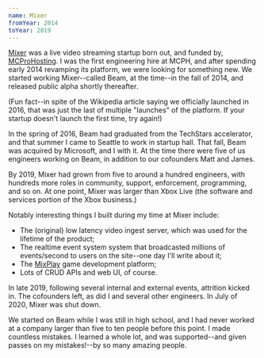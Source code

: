 ```yaml
---
name: Mixer
fromYear: 2014
toYear: 2019
---
```


[Mixer](<https://en.wikipedia.org/wiki/Mixer_(service)>) was a live video streaming startup born out, and funded by, [MCProHosting](/work/mcph). I was the first engineering hire at MCPH, and after spending early 2014 revamping its platform, we were looking for something new. We started working Mixer--called Beam, at the time--in the fall of 2014, and released public alpha shortly thereafter.

(Fun fact--in spite of the Wikipedia article saying we officially launched in 2016, that was just the last of multiple "launches" of the platform. If your startup doesn't launch the first time, try again!)

In the spring of 2016, Beam had graduated from the TechStars accelerator, and that summer I came to Seattle to work in startup hall. That fall, Beam was acquired by Microsoft, and I with it. At the time there were five of us engineers working on Beam, in addition to our cofounders Matt and James.

By 2019, Mixer had grown from five to around a hundred engineers, with hundreds more roles in community, support, enforcement, programming, and so on. At one point, Mixer was larger than Xbox Live (the software and services portion of the Xbox business.)

Notably interesting things I built during my time at Mixer include:

- The (original) low latency video ingest server, which was used for the lifetime of the product;
- The realtime event system system that broadcasted millions of events/second to users on the site--one day I'll write about it;
- The [MixPlay](https://techcrunch.com/2018/05/24/microsofts-twitch-rival-mixer-gets-a-revamp-including-new-developer-tools-for-interactive-gameplay/) game development platform;
- Lots of CRUD APIs and web UI, of course.

In late 2019, following several internal and external events, attrition kicked in. The cofounders left, as did I and several other engineers. In July of 2020, Mixer was shut down.

We started on Beam while I was still in high school, and I had never worked at a company larger than five to ten people before this point. I made countless mistakes. I learned a whole lot, and was supported--and given passes on my mistakes!--by so many amazing people.
